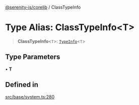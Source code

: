 [@serenity-is/corelib](../README.md) / ClassTypeInfo

# Type Alias: ClassTypeInfo\<T\>

> **ClassTypeInfo**\<`T`\>: [`TypeInfo`](TypeInfo.md)\<`T`\>

## Type Parameters

• **T**

## Defined in

[src/base/system.ts:280](https://github.com/serenity-is/serenity/blob/master/packages/corelib/src/base/system.ts#L280)
